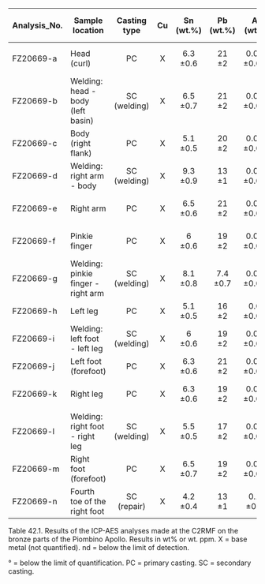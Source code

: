 | Analysis_No. | Sample location                    | Casting type   | Cu   | Sn (wt.%)   | Pb (wt.%)   | Ag (wt.%)    | As (wt.%)   | Fe (wt.%)        | Ni (wt.%)    | S (wt.%)                  | Sb (wt.%)    | Zn (wt.%)    | Au (wt. ppm) | Ba (wt. ppm) | Bi (wt. ppm) | Cd (wt. ppm) | Co (wt. ppm) | Cr (wt. ppm) | Ge (wt. ppm) | Hg (wt. ppm) | In (wt. ppm)        | Mg (wt. ppm) | Mn (wt. ppm) | Mo (wt. ppm) | P (wt. ppm)      | Se (wt. ppm)         | Te (wt. ppm) | Ti (wt. ppm) | U (wt. ppm) | V (wt. ppm) | W (wt. ppm) |
|--------------|------------------------------------|:--------------:|:----:|:-----------:|:-----------:|:------------:|:-----------:|:----------------:|:------------:|:-------------------------:|:------------:|:------------:|:------------:|:------------:|:------------:|:------------:|:------------:|:------------:|:------------:|:------------:|:-------------------:|:------------:|:------------:|:------------:|:----------------:|:--------------------:|:------------:|:------------:|:-----------:|:-----------:|:-----------:|
| FZ20669-a    | Head (curl)                        | PC             | X    | 6.3 ±0.6    | 21 <br> ±2  | 0.046 ±0.005 | 0.16 ±0.02  | 0.045 ±0.005     | 0.075 ±0.008 | 0.15 ±0.01                | 0.059 ±0.006 | nd <0.00069  | 55 <br> ±5   | nd <0.2      | 140 ±14      | nd <0.2      | 228 ±23      | nd <0.9      | nd <3.3      | 4.1 ±0.4     | 10 <br> ±4          | nd <3.1      | nd <0.0      | 2.6° <8.4    | nd <24 <br> >2.5 | 12 <br> ±2           | 27 <br> ±5   | nd <0.3      | nd <9.3     | nd <0.2     | nd <2.2     |
| FZ20669-b    | Welding: head - body (left basin)  | SC (welding)   | X    | 6.5 ±0.7    | 21 <br> ±2  | 0.047 ±0.005 | 0.17 ±0.02  | 0.041 ±0.004     | 0.076 ±0.008 | 0.15 ±0.01                | 0.061 ±0.006 | nd <0.00080  | 42 <br> ±4   | nd <0.3      | 138 ±14      | nd <0.3      | 227 ±23      | nd <1.0      | nd <3.9      | 4.1 ±0.4     | 8.2 ±1.7            | nd <3.6      | nd <0.1      | nd <2.9      | nd <28           | 9.9 ±1.1             | 31 <br> ±3   | nd <0.3      | nd <br> <11 | nd <0.3     | nd <2.6     |
| FZ20669-c    | Body (right flank)                 | PC             | X    | 5.1 ±0.5    | 20 <br> ±2  | 0.043 ±0.004 | 0.17 ±0.02  | 0.12 ±0.01       | 0.068 ±0.007 | 0.13 ±0.01                | 0.055 ±0.006 | nd <0.00079  | 37 <br> ±4   | nd <0.3      | 63 <br> ±6   | nd <0.3      | 204 ±20      | nd <1.0      | nd <3.8      | 4.2 ±0.5     | 5.5° <8.0 <br> >2.4 | nd <3.6      | nd <0.1      | nd <2.9      | nd <28           | 12 <br>±1            | 32 <br> ±9   | nd <0.3      | nd <br> <11 | nd <0.3     | nd <2.5     |
| FZ20669-d    | Welding: right arm - body          | SC (welding)   | X    | 9.3 ±0.9    | 13 <br> ±1  | 0.081 ±0.008 | 0.51 ±0.05  | 0.11 ±0.01       | 0.071 ±0.007 | 0.26 ±0.03                | 0.11 ±0.01   | 0.047 ±0.005 | 27 <br> ±3   | nd <0.3      | 122 ±12      | nd <0.3      | 40 <br> ±4   | nd <1.1      | nd <4.3      | 4.2 ±1.3     | 9.6 ±4.8            | nd <4.0      | nd <0.1      | nd <3.3      | nd <31           | 24 <br> ±2           | 26 <br> ±9   | nd <0.4      | nd <br> <12 | nd <0.3     | nd <2.9     |
| FZ20669-e    | Right arm                          | PC             | X    | 6.5 ±0.6    | 21 <br> ±2  | 0.045 ±0.005 | 0.16 ±0.02  | 0.043 ±0.004     | 0.073 ±0.007 | 0.19 ±0.02                | 0.059 ±0.006 | nd <0.00096  | 27 <br> ±3   | nd <0.3      | 138 ±14      | nd <0.3      | 228 ±23      | nd <1.2      | nd <4.6      | 4 <br> ±0.4  | 9.4° <9.7 <br> >2.9 | nd <4.3      | nd <0.1      | nd <3.5      | nd <34           | 9.1° <11.5 <br> >3.4 | 28 <br> ±3   | nd <0.4      | nd <br> <13 | nd <0.3     | nd <3.1     |
| FZ20669-f    | Pinkie finger                      | PC             | X    | 6 <br> ±0.6 | 19 <br> ±2  | 0.042 ±0.004 | 0.15 ±0.02  | 0.035 ±0.003     | 0.069 ±0.007 | 0.13 ±0.01                | 0.054 ±0.005 | nd <0.00096  | 24 <br> ±2   | nd <0.3      | 128 ±13      | nd <0.3      | 208 ±21      | nd <1.2      | nd <4.6      | 3.7 ±0.7     | 3.7° <9.7 <br> >2.9 | nd <4.3      | nd <0.1      | nd <3.5      | nd <34           | 6.5° <11.5 <br> >3.4 | 21 <br> ±4   | nd <0.4      | nd <br> <13 | nd <0.3     | nd <3.1     |
| FZ20669-g    | Welding: pinkie finger - right arm | SC (welding)   | X    | 8.1 ±0.8    | 7.4 ±0.7    | 0.051 ±0.005 | 0.35 ±0.03  | 0.00081 ±0.00008 | 0.031 ±0.003 | 0.051° >0.020 <br> <0.067 | 0.078 ±0.008 | nd <0.00070  | 18 <br> ±2   | nd <0.2      | 57 <br> ±6   | nd <0.2      | 25 <br> ±3   | nd <0.9      | nd <3.4      | 3.9 ±0.4     | 2.2° <7.0 <br> >2.1 | nd <3.1      | nd <0.0      | nd <2.5      | nd <24           | 36 <br> ±4           | 16 <br> ±6   | nd <0.3      | nd <9.3     | nd <0.2     | nd <2.2     |
| FZ20669-h    | Left leg                           | PC             | X    | 5.1 ±0.5    | 16 <br> ±2  | 0.04 ±0.004  | 0.18 ±0.02  | 0.13 ±0.01       | 0.068 ±0.007 | 0.13 ±0.01                | 0.053 ±0.005 | nd <0.00066  | 29 <br> ±3   | nd <0.2      | 57 <br> ±6   | nd <0.2      | 220 ±22      | nd <0.8      | nd <3.2      | 4.5 ±0.6     | 9.7 ±1.1            | nd <3.0      | nd <0.0      | nd <2.4      | nd <23           | 12 <br> ±2           | 28 <br> ±3   | nd <0.3      | nd <8.9     | nd <0.2     | nd <2.1     |
| FZ20669-i    | Welding: left foot - left leg      | SC (welding)   | X    | 6 <br> ±0.6 | 19 <br> ±2  | 0.044 ±0.004 | 0.17 ±0.02  | 0.025 ±0.003     | 0.075 ±0.007 | 0.13 ±0.01                | 0.056 ±0.006 | nd <0.00073  | 63 <br> ±6   | nd <0.3      | 66 <br> ±7   | nd <0.2      | 112 ±11      | nd <0.9      | nd <3.6      | 4 <br> ±0.6  | 4.3° <7.4 <br> >2.2 | nd <3.3      | nd <0.0      | nd <2.7      | nd <26           | 12 <br> ±2           | 35 <br> ±7   | nd <0.3      | nd <9.9     | nd <0.3     | nd <2.3     |
| FZ20669-j    | Left foot (forefoot)               | PC             | X    | 6.3 ±0.6    | 21 <br> ±2  | 0.047 ±0.005 | 0.16 ±0.02  | 0.056 ±0.006     | 0.075 ±0.007 | 0.15 ±0.02                | 0.06 ±0.006  | nd <0.00068  | 39 <br> ±4   | nd <0.2      | 141 ±14      | nd <0.2      | 224 ±22      | nd <0.9      | nd <3.3      | 4 <br> ±0.7  | 6.9 ±1.7            | nd <3.1      | nd <0.0      | nd <2.5      | nd <24           | 10 <br> ±2           | 33 <br> ±6   | nd <0.3      | nd <9.2     | nd <0.2     | nd <2.2     |
| FZ20669-k    | Right leg                          | PC             | X    | 6.3 ±0.6    | 19 <br> ±2  | 0.045 ±0.005 | 0.18 ±0.02  | 0.024 ±0.002     | 0.072 ±0.007 | 0.12 ±0.01                | 0.057 ±0.006 | nd <0.00089  | 40 <br> ±4   | nd <0.3      | 60 <br> ±6   | nd <0.3      | 110 ±11      | nd <1.1      | nd <4.3      | 4.4 ±0.4     | 4.8° <9.0 <br> >2.7 | nd <4.0      | nd <0.1      | nd <3.3      | nd <31           | 13 <br> ±2           | 30 <br> ±4   | nd <0.4      | nd <12      | nd <0.3     | nd <2.9     |
| FZ20669-l    | Welding: right foot - right leg    | SC (welding)   | X    | 5.5 ±0.5    | 17 <br> ±2  | 0.041 ±0.004 | 0.16 ±0.02  | 0.025 ±0.003     | 0.075 ±0.008 | 0.13 ±0.01                | 0.051 ±0.005 | nd <0.00072  | 35 <br> ±4   | nd <0.2      | 54 <br> ±7   | nd <0.2      | 114 ±11      | nd <0.9      | nd <3.5      | 4.4 ±0.7     | 6.2° <7.3 <br> >2.2 | nd <3.2      | nd <0.0      | nd <2.6      | nd <25           | 9.8 ±1.0             | 29 <br> ±9   | nd <0.3      | nd <9.7     | nd <0.3     | nd <2.3     |
| FZ20669-m    | Right foot (forefoot)              | PC             | X    | 6.5 ±0.7    | 19 <br> ±2  | 0.046 ±0.005 | 0.17 ±0.02  | 0.06 ±0.006      | 0.077 ±0.008 | 0.16 ±0.02                | 0.061 ±0.006 | nd <0.00078  | 31 <br> ±3   | nd <0.3      | 135 ±14      | nd <0.3      | 229 ±23      | nd <1.0      | nd <3.8      | 4 <br> ±0.4  | 9 <br> ±3.5         | nd <3.5      | nd <0.0      | nd <2.8      | nd <27           | 9.8 ±3.7             | 33 <br> ±13  | nd <0.3      | nd <10      | nd <0.3     | nd <2.5     |
| FZ20669-n    | Fourth toe of the right foot       | SC (repair)    | X    | 4.2 ±0.4    | 13 <br> ±1  | 0.18 ±0.02   | 0.4 ±0.04   | 0.0082 ±0.0008   | 0.087 ±0.009 | 0.15 ±0.02                | 0.28 ±0.03   | 0.69 ±0.07   | 52 <br> ±5   | nd <0.3      | 393 ±39      | nd <0.3      | 103 ±10      | nd <1.0      | nd <3.9      | 5.3 ±0.5     | 9.3 ±3.3            | nd <3.6      | nd <0.1      | nd <3.0      | nd <28           | 21 <br> ±3           | 31 <br> ±6   | nd <0.3      | nd <11      | nd <0.3     | nd <2.6     |

Table 42.1. Results of the ICP-AES analyses made at the C2RMF on the bronze parts of the Piombino Apollo. Results in wt% or wt. ppm. X = base metal (not quantified). nd = below the limit of detection.

° = below the limit of quantification. PC = primary casting. SC = secondary casting.
